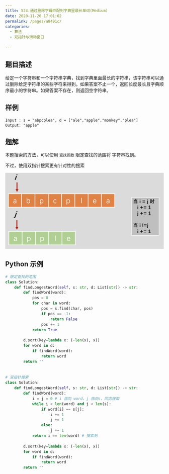 ```yaml
---
title: 524.通过删除字母匹配到字典里最长单词(Medium)
date: 2020-11-20 17:01:02
permalink: /pages/a8491c/
categories: 
  - 算法
  - 双指针与滑动窗口

---
```


## 题目描述

给定一个字符串和一个字符串字典，找到字典里面最长的字符串，该字符串可以通过删除给定字符串的某些字符来得到。如果答案不止一个，返回长度最长且字典顺序最小的字符串。如果答案不存在，则返回空字符串。

## 样例

```
Input : s = "abpcplea", d = ["ale","apple","monkey","plea"]
Output: "apple"
```

## 题解

本题搜索的方法，可以使用 `查找函数` 限定查找的范围将 字符串找到。

不过，使用双指针搜索更有针对性的搜索

<img src="./assets/img/image-20201120173129022.png" alt="image-20201120173129022" style="zoom: 50%;" />

## Python 示例

```python
# 限定查找的范围
class Solution:
    def findLongestWord(self, s: str, d: List[str]) -> str:
        def findWord(word):
            pos = 0
            for char in word:
                pos = s.find(char, pos)
                if pos == -1:
                    return False 
                pos += 1
            return True 

        d.sort(key=lambda x: (-len(x), x))
        for word in d:
            if findWord(word):
                return word 
        return ''

      
# 双指针搜索
class Solution:
    def findLongestWord(self, s: str, d: List[str]) -> str:
        def findWord(word):
            i = j = 0 # i 指向 word，j 指向s，同向搜索
            while i < len(word) and j < len(s):
                if word[i] == s[j]:
                    i += 1
                    j += 1
                else:
                    j += 1
            return i == len(word) # 搜索到
        
        d.sort(key=lambda x: (-len(x), x))
        for word in d:
            if findWord(word):
                return word 
        return ''
```



